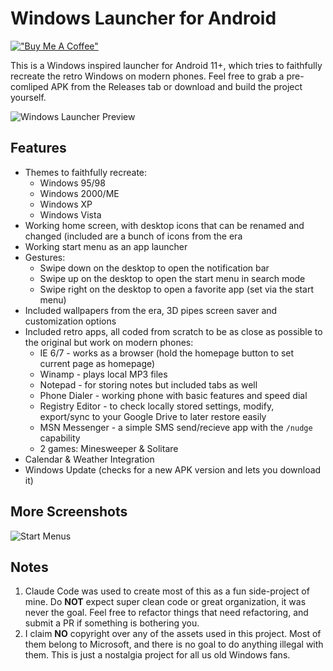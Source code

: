 # Windows Launcher for Android
[!["Buy Me A Coffee"](https://www.buymeacoffee.com/assets/img/custom_images/orange_img.png)](https://www.buymeacoffee.com/jovanovski)

This is a Windows inspired launcher for Android 11+, which tries to faithfully recreate the retro Windows on modern phones. Feel free to grab a pre-comliped APK from the Releases tab or download and build the project yourself.

![Windows Launcher Preview](https://i.imgur.com/QkqXMBu.jpeg)

## Features
- Themes to faithfully recreate:
    - Windows 95/98
    - Windows 2000/ME
    - Windows XP
    - Windows Vista
- Working home screen, with desktop icons that can be renamed and changed (included are a bunch of icons from the era
-   Working start menu as an app launcher
-   Gestures:
    -   Swipe down on the desktop to open the notification bar
    -   Swipe up on the desktop to open the start menu in search mode
    -   Swipe right on the desktop to open a favorite app (set via the start menu)
-   Included wallpapers from the era, 3D pipes screen saver and customization options
-   Included retro apps, all coded from scratch to be as close as possible to the original but work on modern phones:
    -   IE 6/7 - works as a browser (hold the homepage button to set current page as homepage)
    -   Winamp - plays local MP3 files
    -   Notepad - for storing notes but included tabs as well
    -   Phone Dialer - working phone with basic features and speed dial
    -   Registry Editor - to check locally stored settings, modify, export/sync to your Google Drive to later restore easily
    -   MSN Messenger - a simple SMS send/recieve app with the `/nudge` capability
    -   2 games: Minesweeper & Solitare
-   Calendar & Weather Integration
-   Windows Update (checks for a new APK version and lets you download it)

## More Screenshots
![Start Menus](https://i.imgur.com/5ShmfUq.jpeg)

## Notes
1) Claude Code was used to create most of this as a fun side-project of mine. Do **NOT** expect super clean code or great organization, it was never the goal. Feel free to refactor things that need refactoring, and submit a PR if something is bothering you.
2) I claim **NO** copyright over any of the assets used in this project. Most of them belong to Microsoft, and there is no goal to do anything illegal with them. This is just a nostalgia project for all us old Windows fans.
